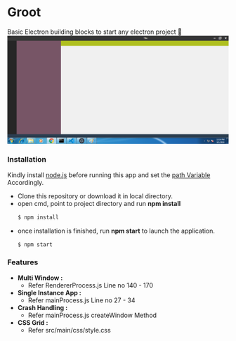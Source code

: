 # Groot
Basic Electron building blocks to start any electron project   :grimacing:
![Project Layout](src/Asset/image/Project_layout.png)


### Installation  
Kindly install [node.js](https://nodejs.org/en/download/) before running this app and set the 
[path Variable](https://stackoverflow.com/questions/27864040/fixing-npm-path-in-windows-8-and-10/27864331) Accordingly.

* Clone this repository or download it in local directory.
* open cmd, point to  project directory and  run **npm install** 
  ```bash
  $ npm install 
  ```
* once installation is finished, run **npm start** to launch the application.
  ```bash
  $ npm start
  ```

### Features
  * **Multi Window :**
    * Refer RendererProcess.js Line no 140 - 170 
  * **Single Instance App :**
    * Refer mainProcess.js Line no 27 - 34 
  * **Crash Handling :**
    * Refer mainProcess.js createWindow Method 
  * **CSS Grid  :**
    * Refer src/main/css/style.css
  
